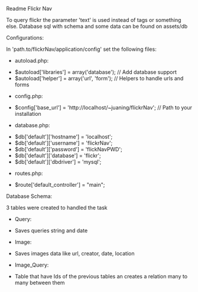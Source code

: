Readme Flickr Nav

To query flickr the parameter 'text' is used instead of tags or something else.
Database sql with schema and some data can be found on assets/db

Configurations:

In 'path.to/flickrNav/application/config' set the following files:
- autoload.php:
 + $autoload['libraries'] = array('database'); // Add database support
 + $autoload['helper'] = array('url', 'form'); // Helpers to handle urls and forms
- config.php:
 + $config['base_url']	= 'http://localhost/~juaning/flickrNav'; // Path to your installation
- database.php:
 + $db['default']['hostname'] = 'localhost';
 + $db['default']['username'] = 'flickrNav';
 + $db['default']['password'] = 'flickNavPWD';
 + $db['default']['database'] = 'flickr';
 + $db['default']['dbdriver'] = 'mysql';
- routes.php:
 + $route['default_controller'] = "main";
 
Database Schema:

3 tables were created to handled the task
- Query:
 + Saves queries string and date
- Image:
 + Saves images data like url, creator, date, location
- Image_Query:
 + Table that have Ids of the previous tables an creates a relation many to many between them